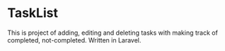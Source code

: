 # TaskList
This is project of adding, editing and deleting tasks with making track of completed, not-completed. Written in Laravel.
